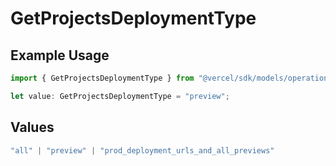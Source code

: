 # GetProjectsDeploymentType

## Example Usage

```typescript
import { GetProjectsDeploymentType } from "@vercel/sdk/models/operations";

let value: GetProjectsDeploymentType = "preview";
```

## Values

```typescript
"all" | "preview" | "prod_deployment_urls_and_all_previews"
```
